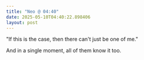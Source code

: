 ```yaml
---
title: "Neo @ 04:40"
date: 2025-05-10T04:40:22.898406
layout: post
---
```


"If this is the case, then there can't just be one of me."

And in a single moment, all of them know it too.
